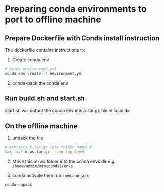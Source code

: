 # Preparing conda environments to port to offline machine

## Prepare Dockerfile with Conda install instruction

The dockerfile contains instructions to:

1. Create conda env

```bash
# Using environment.yml
conda env create -f environment.yml
```

2. conda-pack the conda env

## Run build.sh and start.sh

start.sh will output the conda env into a .tar.gz file in local dir

## On the offline machine

1. unpack the file

```bash
# extracts X.tar.gz into folder named X
tar -xzf m-ws.tar.gz --one-top-level
```

2. Move this m-ws folder into the conda envs dir e.g. `/home/admin/miniconda3/envs`

3. conda activate then run `conda-unpack`

```bash
conda-unpack
```

